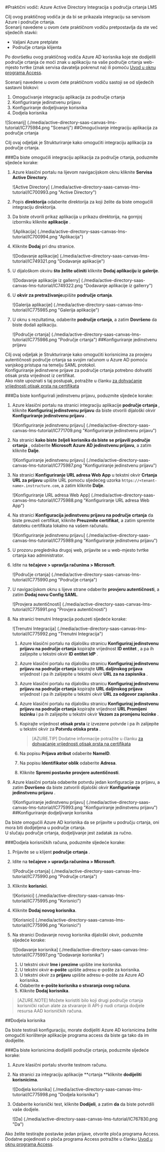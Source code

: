 <properties
    pageTitle="Praktični vodič: Azure Active Directory Integracija s područja crtanja LMS | Microsoft Azure" 
    description="Saznajte kako koristiti područje crtanja LMS s Azure Active Directory da biste omogućili jedinstvenu prijavu, automatiziranog dodjele resursa i više!" 
    services="active-directory" 
    authors="jeevansd"  
    documentationCenter="na" 
    manager="femila"/>
<tags 
    ms.service="active-directory" 
    ms.devlang="na" 
    ms.topic="article" 
    ms.tgt_pltfrm="na" 
    ms.workload="identity" 
    ms.date="09/29/2016" 
    ms.author="jeedes" />

#<a name="tutorial-azure-active-directory-integration-with-canvas-lms"></a>Praktični vodič: Azure Active Directory Integracija s područja crtanja LMS

Cilj ovog praktičnog vodiča je da bi se prikazala integraciju sa servisom Azure i područje crtanja.  
Scenarij navedene u ovom ćete praktičnom vodiču pretpostavlja da ste već sljedećih stavki:

-   Valjani Azure pretplate
-   Područje crtanja klijenta

Po dovršetku ovog praktičnog vodiča Azure AD korisnika koje ste dodijelili područje crtanja će moći znak u aplikaciju na vaše područje crtanja web-mjesto tvrtke (znak servisa davatelja pokrenut na) ili pomoću [Uvod u oknu programa Access](active-directory-saas-access-panel-introduction.md).

Scenarij navedene u ovom ćete praktičnom vodiču sastoji se od sljedećih sastavni blokovi:

1.  Omogućivanje integraciju aplikacija za područje crtanja
2.  Konfiguriranje jedinstvenu prijavu
3.  Konfiguriranje dodjeljivanje korisnika
4.  Dodjela korisnika

![Scenarij] (./media/active-directory-saas-canvas-lms-tutorial/IC775984.png "Scenarij")
##<a name="enabling-the-application-integration-for-canvas"></a>Omogućivanje integraciju aplikacija za područje crtanja

Cilj ovaj odjeljak je Strukturiranje kako omogućiti integraciju aplikacija za područje crtanja.

###<a name="to-enable-the-application-integration-for-canvas-perform-the-following-steps"></a>Da biste omogućili integraciju aplikacija za područje crtanja, poduzmite sljedeće korake:

1.  Azure klasični portalu na lijevom navigacijskom oknu kliknite **Servisa Active Directory**.

    ![Active Directory] (./media/active-directory-saas-canvas-lms-tutorial/IC700993.png "Active Directory")

2.  Popis **direktorija** odaberite direktorija za koji želite da biste omogućili integraciju direktorija.

3.  Da biste otvorili prikaz aplikacija u prikazu direktorija, na gornjoj izborniku kliknite **aplikacije** .

    ![Aplikacija] (./media/active-directory-saas-canvas-lms-tutorial/IC700994.png "Aplikacija")

4.  Kliknite **Dodaj** pri dnu stranice.

    ![Dodavanje aplikacije] (./media/active-directory-saas-canvas-lms-tutorial/IC749321.png "Dodavanje aplikacije")

5.  U dijaloškom okviru **što želite učiniti** kliknite **Dodaj aplikaciju iz galerije**.

    ![Dodavanje aplikacije iz gallerry] (./media/active-directory-saas-canvas-lms-tutorial/IC749322.png "Dodavanje aplikacije iz gallerry")

6.  U **okvir za pretraživanje**upišite **područje crtanja**.

    ![Galerija aplikacije] (./media/active-directory-saas-canvas-lms-tutorial/IC775985.png "Galerija aplikacije")

7.  U oknu s rezultatima, odaberite **područje crtanja**, a zatim **Dovršeno** da biste dodali aplikaciju.

    ![Područje crtanja] (./media/active-directory-saas-canvas-lms-tutorial/IC775986.png "Područje crtanja")
##<a name="configuring-single-sign-on"></a>Konfiguriranje jedinstvenu prijavu

Cilj ovaj odjeljak je Strukturiranje kako omogućiti korisnicima za provjeru autentičnosti područje crtanja sa svojim računom u Azure AD pomoću vanjskog pristupa na temelju SAML protokol.  
Konfiguriranje jedinstvene prijave za područje crtanja potrebno dohvatiti otisak prsta vrijednost iz certifikat.  
Ako niste upoznati s taj postupak, potražite u članku [za dohvaćanje vrijednosti otisak prsta na certifikata](http://youtu.be/YKQF266SAxI)

###<a name="to-configure-single-sign-on-perform-the-following-steps"></a>Da biste konfigurirali jedinstvenu prijavu, poduzmite sljedeće korake:

1.  Azure klasični portalu na stranici integraciju aplikacije **područje crtanja** , kliknite **Konfiguriraj jedinstvenu prijavu** da biste otvorili dijaloški okvir **Konfiguriranje jedinstvenu prijavu** .

    ![Konfiguriranje jedinstvenu prijavu] (./media/active-directory-saas-canvas-lms-tutorial/IC771709.png "Konfiguriranje jedinstvenu prijavu")

2.  Na stranici **kako biste željeli korisnika da biste se prijavili područje crtanja** , odaberite **Microsoft Azure AD jedinstvenu prijavu**, a zatim kliknite **Dalje**.

    ![Konfiguriranje jedinstvenu prijavu] (./media/active-directory-saas-canvas-lms-tutorial/IC775987.png "Konfiguriranje jedinstvenu prijavu")

3.  Na stranici **Konfiguriranje URL adresa Web App** u tekstni okvir **Crtanja URL za prijavu** upišite URL pomoću sljedećeg uzorka `https://<tenant-name>.instructure.com`, a zatim kliknite **Dalje**.

    ![Konfiguriranje URL adresa Web App] (./media/active-directory-saas-canvas-lms-tutorial/IC775988.png "Konfiguriranje URL adresa Web App")

4.  Na stranici **Konfiguracija jedinstvenu prijavu na područje crtanja** da biste preuzeli certifikat, kliknite **Preuzmite certifikat**, a zatim spremite datoteku certifikata lokalno na vašem računalu.

    ![Konfiguriranje jedinstvenu prijavu] (./media/active-directory-saas-canvas-lms-tutorial/IC775989.png "Konfiguriranje jedinstvenu prijavu")

5.  U prozoru preglednika drugoj web, prijavite se u web-mjesto tvrtke crtanja kao administrator.

6.  Idite na **tečajeve \> upravlja računima \> Microsoft**.

    ![Područje crtanja] (./media/active-directory-saas-canvas-lms-tutorial/IC775990.png "Područje crtanja")

7.  U navigacijskom oknu s lijeve strane odaberite **provjeru autentičnosti**, a zatim **Dodaj novu Config SAML**.

    ![Provjera autentičnosti] (./media/active-directory-saas-canvas-lms-tutorial/IC775991.png "Provjera autentičnosti")

8.  Na stranici trenutni Integracija poduzeti sljedeće korake:

    ![Trenutni Integracija] (./media/active-directory-saas-canvas-lms-tutorial/IC775992.png "Trenutni Integracija")

    1.  Azure klasični portalu na dijalošku stranicu **Konfiguriraj jedinstvenu prijavu na područje crtanja** kopirajte vrijednost **ID entitet** , a pa ih zalijepite u tekstni okvir **ID entitet IdP** .
    2.  Azure klasični portalu na dijalošku stranicu **Konfiguriraj jedinstvenu prijavu na područje crtanja** kopirajte **URL daljinskog prijava** vrijednost i pa ih zalijepite u tekstni okvir **URL za na zapisnika** .
    3.  Azure klasični portalu na dijalošku stranicu **Konfiguriraj jedinstvenu prijavu na područje crtanja** kopirajte **URL daljinskog prijava** vrijednost i pa ih zalijepite u tekstni okvir **URL za odgovor zapisnika** .
    4.  Azure klasični portalu na dijalošku stranicu **Konfiguriraj jedinstvenu prijavu na područje crtanja** kopirajte vrijednost **URL Promijeni lozinku** i pa ih zalijepite u tekstni okvir **Vezom za promjenu lozinke** .
    5.  Kopirajte vrijednost **otisak prsta** iz izvezene potvrde i pa ih zalijepite u tekstni okvir za **Potvrdu otiska prsta** .  

        >[AZURE.TIP] Dodatne informacije potražite u članku [za dohvaćanje vrijednosti otisak prsta na certifikata](http://youtu.be/YKQF266SAxI)

    6.  Na popisu **Prijava atribut** odaberite **NameID**.
    7.  Na popisu **Identifikator oblik** odaberite **Adresa**.
    8.  Kliknite **Spremi postavke provjere autentičnosti**.

9.  Azure klasični portala odaberite potvrdu jedan konfiguracije za prijavu, a zatim **Dovršeno** da biste zatvorili dijaloški okvir **Konfiguriranje jedinstvenu prijavu** .

    ![Konfiguriranje jedinstvenu prijavu] (./media/active-directory-saas-canvas-lms-tutorial/IC775993.png "Konfiguriranje jedinstvenu prijavu")
##<a name="configuring-user-provisioning"></a>Konfiguriranje dodjeljivanje korisnika

Da biste omogućili Azure AD korisnika da se prijavite u području crtanja, oni mora biti dodijeljena u područje crtanja.  
U slučaju područje crtanja, dodjeljivanje jest zadatak za ručno.

###<a name="to-provision-a-user-accounts-perform-the-following-steps"></a>Dodjela korisničkih računa, poduzmite sljedeće korake:

1.  Prijavite se u klijent **područje crtanja** .

2.  Idite na **tečajeve \> upravlja računima \> Microsoft**.

    ![Područje crtanja] (./media/active-directory-saas-canvas-lms-tutorial/IC775990.png "Područje crtanja")

3.  Kliknite **korisnici**.

    ![Korisnici] (./media/active-directory-saas-canvas-lms-tutorial/IC775995.png "Korisnici")

4.  Kliknite **Dodaj novog korisnika**.

    ![Korisnici] (./media/active-directory-saas-canvas-lms-tutorial/IC775996.png "Korisnici")

5.  Na stranici Dodavanje novog korisnika dijaloški okvir, poduzmite sljedeće korake:

    ![Dodavanje korisnika] (./media/active-directory-saas-canvas-lms-tutorial/IC775997.png "Dodavanje korisnika")

    1.  U tekstni okvir **Ime i prezime** upišite ime korisnika.
    2.  U tekstni okvir **e-pošte** upišite adresu e-pošte za korisnika.
    3.  U tekstni okvir za **prijavu** upišite adresu e-pošte za Azure AD korisnika.
    4.  Odaberite **e-pošte korisnika o stvaranja ovog računa**.
    5.  Kliknite **Dodaj korisnika**.

>[AZURE.NOTE] Možete koristiti bilo koji drugi područje crtanja korisnički račun alate za stvaranje ili API-ji nudi crtanja dodjele resursa AAD korisničkih računa.

##<a name="assigning-users"></a>Dodjela korisnika

Da biste testirali konfiguraciju, morate dodijeliti Azure AD korisnicima želite omogućiti korištenje aplikacije programa access da biste ga tako da im dodijelite.

###<a name="to-assign-users-to-canvas-perform-the-following-steps"></a>Da biste korisnicima dodijelili područje crtanja, poduzmite sljedeće korake:

1.  Azure klasični portalu stvorite testnom računu.

2.  Na stranici za integraciju aplikacije **crtanja **kliknite **dodijeliti korisnicima**.

    ![Dodjela korisnika] (./media/active-directory-saas-canvas-lms-tutorial/IC775998.png "Dodjela korisnika")

3.  Odaberite korisnički test, kliknite **Dodijeli**, a zatim **da** da biste potvrdili vaše dodjele.

    ![Da] (./media/active-directory-saas-canvas-lms-tutorial/IC767830.png "Da")

Ako želite testirajte postavke jedan prijave, otvorite ploča programa Access. Dodatne pojedinosti o ploča programa Access potražite u članku [Uvod u oknu programa Access](active-directory-saas-access-panel-introduction.md).
